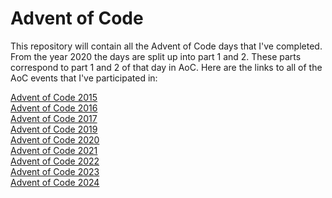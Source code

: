 # Advent of Code

This repository will contain all the Advent of Code days that I've completed. From the year 2020 the days are split up into part 1 and 2. These parts correspond to part 1 and 2 of that day in AoC. Here are the links to all of the AoC events that I've participated in:

[Advent of Code 2015](https://adventofcode.com/2015)\
[Advent of Code 2016](https://adventofcode.com/2016)\
[Advent of Code 2017](https://adventofcode.com/2017)\
[Advent of Code 2019](https://adventofcode.com/2019)\
[Advent of Code 2020](https://adventofcode.com/2020)\
[Advent of Code 2021](https://adventofcode.com/2021)\
[Advent of Code 2022](https://adventofcode.com/2022)\
[Advent of Code 2023](https://adventofcode.com/2023)\
[Advent of Code 2024](https://adventofcode.com/2024)

